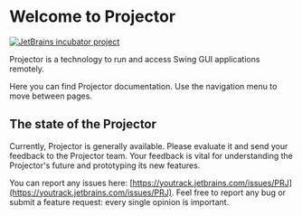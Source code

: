 # Welcome to Projector

[![JetBrains incubator project](https://jb.gg/badges/incubator.svg)](https://confluence.jetbrains.com/display/ALL/JetBrains+on+GitHub)

Projector is a technology to run and access Swing GUI applications remotely.

Here you can find Projector documentation. Use the navigation menu to move between pages.

## The state of the Projector

Currently, Projector is generally available. Please evaluate it and send your feedback to the Projector team. Your feedback is vital for understanding the Projector's future and prototyping its new features.

You can report any issues here: [https://youtrack.jetbrains.com/issues/PRJ](https://youtrack.jetbrains.com/issues/PRJ). Feel free to report any bug or submit a feature request: every single opinion is important.
